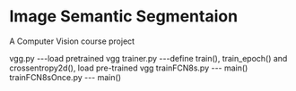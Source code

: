 # Image Semantic Segmentaion
A Computer Vision course project

vgg.py ---load pretrained vgg
trainer.py ---define train(), train_epoch() and crossentropy2d(), load pre-trained vgg
trainFCN8s.py --- main() 
trainFCN8sOnce.py --- main()


